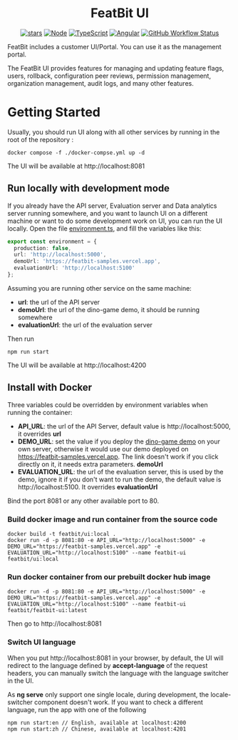 <h1 align="center">
FeatBit UI
</h1>

<div align="center">

<!--
Make New Badge Pattern badges inline
See https://github.com/all-?/all-contributors/issues/361#issuecomment-637166066
-->

[![stars](https://img.shields.io/github/stars/featbit/featbit.svg?style=flat&logo=github&colorB=red&label=stars)](https://github.com/featbit/featbit)
[![Node](https://img.shields.io/badge/node->=16.0-success?logo=node.js&logoColor=white)](https://www.typescriptlang.org/)
[![TypeScript](https://img.shields.io/badge/TypeScript-4.7-3178c6?logo=typescript&logoColor=white)](https://www.typescriptlang.org/)
[![Angular](https://img.shields.io/badge/Angular-14.0-DD0031?logo=angular&logoColor=white)](https://angular.io/)
[![GitHub Workflow Status](https://img.shields.io/github/workflow/status/featbit/featbit/FeatBit%20UI%20change%20validations)](https://github.com/featbit/featbit/actions/workflows/ui-change-validations.yml?branch=main)

</div>

FeatBit includes a customer UI/Portal. You can use it as the management portal.

The FeatBit UI provides features for managing and updating feature flags, users, rollback, configuration peer reviews, permission management, organization management, audit logs, and many other features.

# Getting Started

Usually, you should run UI along with all other services by running in the root of the repository :
```
docker compose -f ./docker-compse.yml up -d
```
The UI will be available at http://localhost:8081

## Run locally with development mode
If you already have the API server, Evaluation server and Data analytics server running somewhere, and you want to launch UI on a different machine or want to do some development work on UI,
you can run the UI locally. Open the file [environment.ts](src/environments/environment.ts), and fill the variables like this:
```ts
export const environment = {
  production: false,
  url: 'http://localhost:5000',
  demoUrl: 'https://featbit-samples.vercel.app',
  evaluationUrl: 'http://localhost:5100'
};
```
Assuming you are running other service on the same machine:
- **url**: the url of the API server
- **demoUrl**: the url of the dino-game demo, it should be running somewhere
- **evaluationUrl**: the url of the evaluation server

Then run
```
npm run start
```

The UI will be available at http://localhost:4200

## Install with Docker

Three variables could be overridden by environment variables when running the container:
- **API_URL**: the url of the API Server, default value is http://localhost:5000, it overrides **url**
- **DEMO_URL**: set the value if you deploy the [dino-game demo](https://github.com/featbit/featbit-samples/tree/main/samples/dino-game/interactive-demo-vue) on your own server, otherwise it would use our demo deployed on https://featbit-samples.vercel.app. The link doesn't work if you click directly on it, it needs extra parameters. **demoUrl**
- **EVALUATION_URL**: the url of the evaluation server, this is used by the demo, ignore it if you don't want to run the demo, the default value is http://localhost:5100. It overrides **evaluationUrl**

Bind the port 8081 or any other available port to 80.

### Build docker image and run container from the source code
```
docker build -t featbit/ui:local .
docker run -d -p 8081:80 -e API_URL="http://localhost:5000" -e DEMO_URL="https://featbit-samples.vercel.app" -e EVALUATION_URL="http://localhost:5100" --name featbit-ui featbit/ui:local
```

### Run docker container from our prebuilt docker hub image
```
docker run -d -p 8081:80 -e API_URL="http://localhost:5000" -e DEMO_URL="https://featbit-samples.vercel.app" -e EVALUATION_URL="http://localhost:5100" --name featbit-ui featbit/featbit-ui:latest
```

Then go to http://localhost:8081

### Switch UI language

When you put http://localhost:8081 in your browser, by default, the UI will redirect to the language defined by **accept-language** of the request headers,
you can manually switch the language with the language switcher in the UI.

As **ng serve** only support one single locale, during development, the locale-switcher component doesn't work. If you want to check a different language,
run the app with one of the following
```
npm run start:en // English, available at localhost:4200
npm run start:zh // Chinese, available at localhost:4201
```
